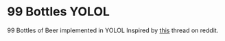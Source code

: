 # 99 Bottles YOLOL
 99 Bottles of Beer implemented in YOLOL
 Inspired by [this](https://www.reddit.com/r/starbase/comments/pgjmra/one_of_you_guys_need_to_fix_this/) thread on reddit.
